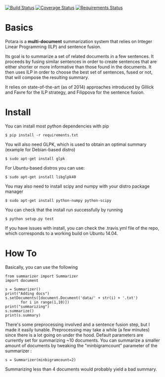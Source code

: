 [![Build Status](https://travis-ci.org/sildar/potara.svg?branch=master)](https://travis-ci.org/sildar/potara)
[![Coverage Status](https://coveralls.io/repos/sildar/potara/badge.png?branch=master)](https://coveralls.io/r/sildar/potara?branch=master)
[![Requirements Status](https://requires.io/github/sildar/potara/requirements.svg?branch=master)](https://requires.io/github/sildar/potara/requirements/?branch=master)

# Basics

Potara is a **multi-document** summarization system that relies on Integer
Linear Programming (ILP) and sentence fusion.

Its goal is to summarize a set of related documents in a few sentences.
It proceeds by fusing similar sentences in order to create sentences
that are either shorter or more informative than those found in the
documents.
It then uses ILP in order to choose the best set of sentences, fused
or not, that will compose the resulting summary.

It relies on state-of-the-art (as of 2014) approaches introduced by Gillick and
Favre for the ILP strategy, and Filippova for the sentence fusion.

# Install

You can install most python dependencies with pip

```
$ pip install -r requirements.txt
```

You will also need GLPK, which is used to obtain an optimal summary
(example for Debian-based distro)

```
$ sudo apt-get install glpk
```

For Ubuntu-based distros you can use:
```
$ sudo apt-get install libglpk40
```

You may also need to install scipy and numpy with your distro package
manager

```
$ sudo apt-get install python-numpy python-scipy
```

You can check that the install run successfully by running

```
$ python setup.py test
```

If you have issues with install, you can check the .travis.yml file of the repo, which corresponds to a working build on Ubuntu 14.04.

# How To

Basically, you can use the following

```
from summarizer import Summarizer
import document

s = Summarizer()
print("Adding docs")
s.setDocuments([document.Document('data/' + str(i) + '.txt')
       for i in range(1,10)])
print("summarizing")
s.summarize()
print(s.summary)
```

There's some preprocessing involved and a sentence fusion step, but I
made it easily tunable. Preprocessing may take a while (a few minutes)
since there is a lot going on under the hood. Default parameters are 
currently set for summarizing ~10 documents. You can summarize a smaller
amount of documents by tweaking the "minbigramcount" parameter of the
summarizer :

`s = Summarizer(minbigramcount=2)`

Summarizing less than 4 documents would probably yield a bad
summary.
